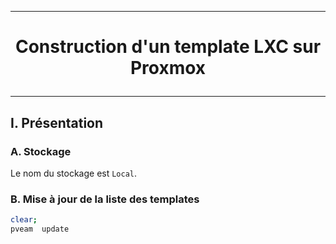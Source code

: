 ------------------------------------------------------------------------------------------------------
# <p align='center'> Construction d'un template LXC sur Proxmox </p>
------------------------------------------------------------------------------------------------------
## I. Présentation
### A. Stockage
Le nom du stockage est `Local`.

### B. Mise à jour de la liste des templates
```bash
clear;
pveam  update
```
